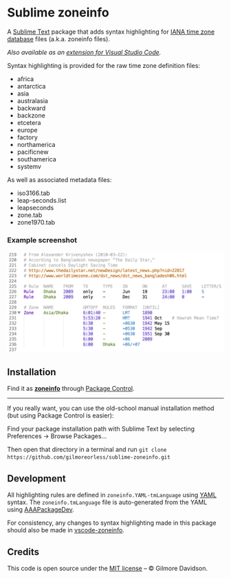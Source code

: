 # Sublime zoneinfo

A [Sublime Text](http://www.sublimetext.com/) package that adds syntax highlighting for [IANA time zone database](http://iana.org/time-zones) files (a.k.a. zoneinfo files).

_Also available as an [extension for Visual Studio Code](https://marketplace.visualstudio.com/items?itemName=gilmoreorless.vscode-zoneinfo)._

Syntax highlighting is provided for the raw time zone definition files:

- africa
- antarctica
- asia
- australasia
- backward
- backzone
- etcetera
- europe
- factory
- northamerica
- pacificnew
- southamerica
- systemv

As well as associated metadata files:

- iso3166.tab
- leap-seconds.list
- leapseconds
- zone.tab
- zone1970.tab

### Example screenshot

![Preview of syntax highlighted file](preview.png)

## Installation

Find it as **[zoneinfo](https://packagecontrol.io/packages/zoneinfo)** through [Package Control](https://packagecontrol.io/).

---

If you really want, you can use the old-school manual installation method (but using Package Control is easier):

Find your package installation path with Sublime Text by selecting Preferences -> Browse Packages...

Then open that directory in a terminal and run `git clone https://github.com/gilmoreorless/sublime-zoneinfo.git`

## Development

All highlighting rules are defined in `zoneinfo.YAML-tmLanguage` using [YAML](http://en.wikipedia.org/wiki/YAML) syntax. The `zoneinfo.tmLanguage` file is auto-generated from the YAML using [AAAPackageDev](https://github.com/SublimeText/AAAPackageDev).

For consistency, any changes to syntax highlighting made in this package should also be made in [vscode-zoneinfo](https://github.com/gilmoreorless/vscode-zoneinfo).

## Credits

This code is open source under the [MIT license](LICENSE) – © Gilmore Davidson.
